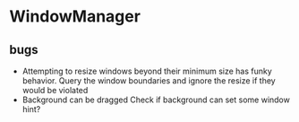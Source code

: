 # WindowManager

## bugs
* Attempting to resize windows beyond their minimum size has funky behavior.
Query the window boundaries and ignore the resize if they would be violated
* Background can be dragged
Check if background can set some window hint?

